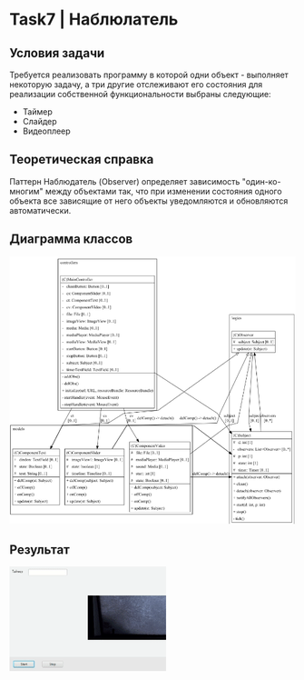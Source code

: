 # Task7 | Наблюлатель
## Условия задачи
Требуется реализовать программу в которой одни объект - выполняет некоторую задачу, а три другие отслеживают его состояния для реализации собственной функциональности выбраны следующие:
- Таймер
- Слайдер
- Видеоплеер

## Теоретическая справка
Паттерн Наблюдатель (Observer) определяет зависимость "один-ко-многим" между объектами так, что при изменении состояния одного объекта все зависящие от него объекты уведомляются и обновляются автоматически.
## Диаграмма классов
![class diagram](src/main/resources/programmingtechnology/observer/images/Structure.png)
## Результат
![task1](src/main/resources/programmingtechnology/observer/gifs/result.gif)
